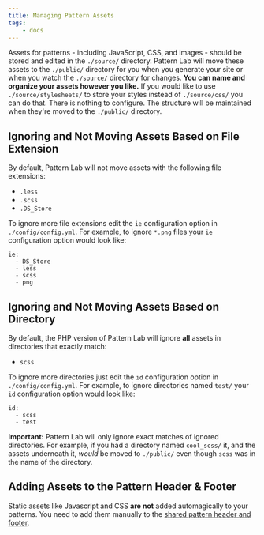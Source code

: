```yaml
---
title: Managing Pattern Assets
tags:
    - docs
---
```


Assets for patterns - including JavaScript, CSS, and images - should be stored and edited in the `./source/` directory. Pattern Lab will move these assets to the `./public/` directory for you when you generate your site or when you watch the `./source/` directory for changes. **You can name and organize your assets however you like.** If you would like to use `./source/stylesheets/` to store your styles instead of `./source/css/` you can do that. There is nothing to configure. The structure will be maintained when they're moved to the `./public/` directory.

## Ignoring and Not Moving Assets Based on File Extension

By default, Pattern Lab will not move assets with the following file extensions:

-   `.less`
-   `.scss`
-   `.DS_Store`

To ignore more file extensions edit the `ie` configuration option in `./config/config.yml`. For example, to ignore `*.png` files your `ie` configuration option would look like:

    ie:
      - DS_Store
      - less
      - scss
      - png

## Ignoring and Not Moving Assets Based on Directory

By default, the PHP version of Pattern Lab will ignore **all** assets in directories that exactly match:

-   `scss`

To ignore more directories just edit the `id` configuration option in `./config/config.yml`. For example, to ignore directories named `test/` your `id` configuration option would look like:

    id:
      - scss
      - test

**Important:** Pattern Lab will only ignore exact matches of ignored directories. For example, if you had a directory named `cool_scss/` it, and the assets underneath it, _would_ be moved to `./public/` even though `scss` was in the name of the directory.

## Adding Assets to the Pattern Header &amp; Footer

Static assets like Javascript and CSS **are not** added automagically to your patterns. You need to add them manually to the [shared pattern header and footer](/docs/pattern-header-footer.html).
